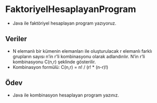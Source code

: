 # FaktoriyelHesaplayanProgram
  * Java ile faktöriyel hesaplayan program yazıyoruz.

## Veriler
  * N elemanlı bir kümenin elemanları ile oluşturulacak r elemanlı farklı grupların sayısı n’in r’li kombinasyonu olarak adlandırılır. N’in r’li kombinasyonu C(n,r) şeklinde gösterilir.
  * Kombinasyon formülü: C(n,r) = n! / (r! * (n-r)!)

## Ödev
  * Java ile kombinasyon hesaplayan program yazınız.

